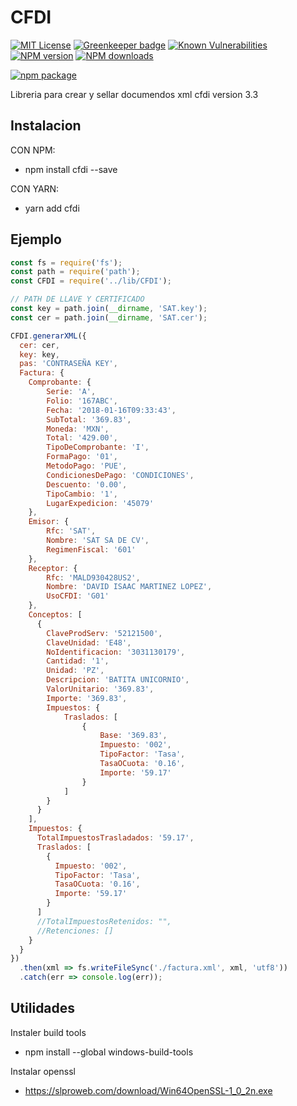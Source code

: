 # CFDI

[![MIT License][license-image]][license-url]
[![Greenkeeper badge][green-image]][green-url]
[![Known Vulnerabilities][snyk-image]][snyk-url]
[![NPM version][npm-version-image]][npm-url] 
[![NPM downloads][npm-downloads-image]][npm-url] 

[green-image]: https://badges.greenkeeper.io/PolygonTechMX/CFDI.svg
[green-url]: https://greenkeeper.io/
[snyk-image]: https://snyk.io/test/github/polygontechmx/cfdi/badge.svg?targetFile=package.json
[snyk-url]: https://snyk.io/test/github/polygontechmx/cfdi?targetFile=package.json
[license-image]: http://img.shields.io/badge/license-MIT-blue.svg?style=flat
[license-url]: LICENSE
[npm-url]: https://npmjs.org/package/cfdi
[npm-version-image]: http://img.shields.io/npm/v/cfdi.svg?style=flat
[npm-downloads-image]: http://img.shields.io/npm/dm/cfdi..svg?style=flat

[![npm package](https://nodei.co/npm/cfdi.png?downloads=true&downloadRank=true&stars=true)](https://nodei.co/npm/cfdi/)

Libreria para crear y sellar documendos xml cfdi version 3.3

## Instalacion

CON NPM:

* npm install cfdi --save

CON YARN:

* yarn add cfdi

## Ejemplo

```javascript
const fs = require('fs');
const path = require('path');
const CFDI = require('../lib/CFDI');

// PATH DE LLAVE Y CERTIFICADO
const key = path.join(__dirname, 'SAT.key');
const cer = path.join(__dirname, 'SAT.cer');

CFDI.generarXML({
  cer: cer,
  key: key,
  pas: 'CONTRASEÑA KEY',
  Factura: {
    Comprobante: {
      	Serie: 'A',
      	Folio: '167ABC',
      	Fecha: '2018-01-16T09:33:43',
      	SubTotal: '369.83',
      	Moneda: 'MXN',
      	Total: '429.00',
      	TipoDeComprobante: 'I',
      	FormaPago: '01',
      	MetodoPago: 'PUE',
      	CondicionesDePago: 'CONDICIONES',
      	Descuento: '0.00',
      	TipoCambio: '1',
      	LugarExpedicion: '45079'
    },
    Emisor: {
      	Rfc: 'SAT',
      	Nombre: 'SAT SA DE CV',
      	RegimenFiscal: '601'
    },
    Receptor: {
      	Rfc: 'MALD930428US2',
      	Nombre: 'DAVID ISAAC MARTINEZ LOPEZ',
      	UsoCFDI: 'G01'
    },
    Conceptos: [
      {
        ClaveProdServ: '52121500',
        ClaveUnidad: 'E48',
        NoIdentificacion: '3031130179',
        Cantidad: '1',
        Unidad: 'PZ',
        Descripcion: 'BATITA UNICORNIO',
        ValorUnitario: '369.83',
        Importe: '369.83',
        Impuestos: {
			Traslados: [
				{
					Base: '369.83',
					Impuesto: '002',
					TipoFactor: 'Tasa',
					TasaOCuota: '0.16',
					Importe: '59.17'
				}
			]
        }
      }
    ],
    Impuestos: {
      TotalImpuestosTrasladados: '59.17',
      Traslados: [
        {
          Impuesto: '002',
          TipoFactor: 'Tasa',
          TasaOCuota: '0.16',
          Importe: '59.17'
        }
      ]
      //TotalImpuestosRetenidos: "",
      //Retenciones: []
    }
  }
})
  .then(xml => fs.writeFileSync('./factura.xml', xml, 'utf8'))
  .catch(err => console.log(err));
```

## Utilidades

Instaler build tools

* npm install --global windows-build-tools

Instalar openssl

* https://slproweb.com/download/Win64OpenSSL-1_0_2n.exe

